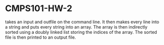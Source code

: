 # CMPS101-HW-2
takes an input and outfile on the command line. It then makes every line into a string and puts every string into an array. The array is then indirectly sorted using a doubly linked list storing the indices of the array. The sorted file is then printed to an output file.
